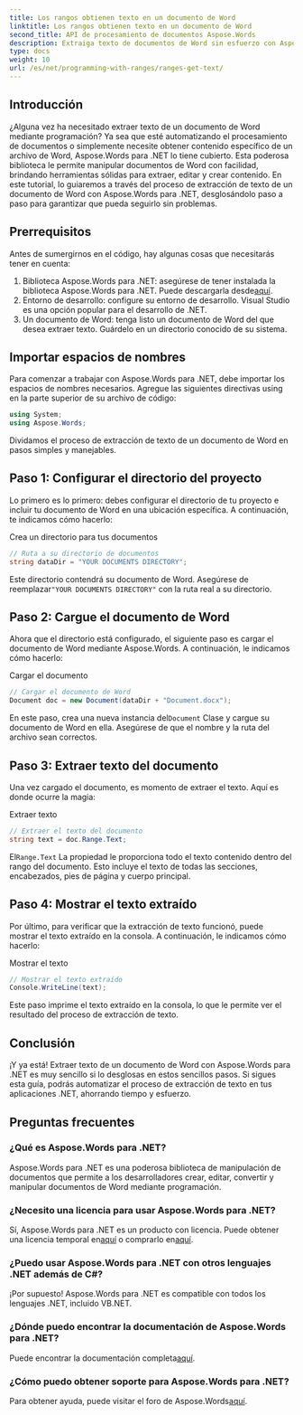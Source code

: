 ```yaml
---
title: Los rangos obtienen texto en un documento de Word
linktitle: Los rangos obtienen texto en un documento de Word
second_title: API de procesamiento de documentos Aspose.Words
description: Extraiga texto de documentos de Word sin esfuerzo con Aspose.Words para .NET. Siga nuestra guía detallada para comenzar con facilidad.
type: docs
weight: 10
url: /es/net/programming-with-ranges/ranges-get-text/
---
```

## Introducción

¿Alguna vez ha necesitado extraer texto de un documento de Word mediante programación? Ya sea que esté automatizando el procesamiento de documentos o simplemente necesite obtener contenido específico de un archivo de Word, Aspose.Words para .NET lo tiene cubierto. Esta poderosa biblioteca le permite manipular documentos de Word con facilidad, brindando herramientas sólidas para extraer, editar y crear contenido. En este tutorial, lo guiaremos a través del proceso de extracción de texto de un documento de Word con Aspose.Words para .NET, desglosándolo paso a paso para garantizar que pueda seguirlo sin problemas.

## Prerrequisitos

Antes de sumergirnos en el código, hay algunas cosas que necesitarás tener en cuenta:

1.  Biblioteca Aspose.Words para .NET: asegúrese de tener instalada la biblioteca Aspose.Words para .NET. Puede descargarla desde[aquí](https://releases.aspose.com/words/net/).
2. Entorno de desarrollo: configure su entorno de desarrollo. Visual Studio es una opción popular para el desarrollo de .NET.
3. Un documento de Word: tenga listo un documento de Word del que desea extraer texto. Guárdelo en un directorio conocido de su sistema.

## Importar espacios de nombres

Para comenzar a trabajar con Aspose.Words para .NET, debe importar los espacios de nombres necesarios. Agregue las siguientes directivas using en la parte superior de su archivo de código:

```csharp
using System;
using Aspose.Words;
```

Dividamos el proceso de extracción de texto de un documento de Word en pasos simples y manejables.

## Paso 1: Configurar el directorio del proyecto

Lo primero es lo primero: debes configurar el directorio de tu proyecto e incluir tu documento de Word en una ubicación específica. A continuación, te indicamos cómo hacerlo:

Crea un directorio para tus documentos

```csharp
// Ruta a su directorio de documentos
string dataDir = "YOUR DOCUMENTS DIRECTORY";
```

 Este directorio contendrá su documento de Word. Asegúrese de reemplazar`"YOUR DOCUMENTS DIRECTORY"` con la ruta real a su directorio.

## Paso 2: Cargue el documento de Word

Ahora que el directorio está configurado, el siguiente paso es cargar el documento de Word mediante Aspose.Words. A continuación, le indicamos cómo hacerlo:

Cargar el documento

```csharp
// Cargar el documento de Word
Document doc = new Document(dataDir + "Document.docx");
```

 En este paso, crea una nueva instancia del`Document` Clase y cargue su documento de Word en ella. Asegúrese de que el nombre y la ruta del archivo sean correctos.

## Paso 3: Extraer texto del documento

Una vez cargado el documento, es momento de extraer el texto. Aquí es donde ocurre la magia:

Extraer texto

```csharp
// Extraer el texto del documento
string text = doc.Range.Text;
```

El`Range.Text` La propiedad le proporciona todo el texto contenido dentro del rango del documento. Esto incluye el texto de todas las secciones, encabezados, pies de página y cuerpo principal.

## Paso 4: Mostrar el texto extraído

Por último, para verificar que la extracción de texto funcionó, puede mostrar el texto extraído en la consola. A continuación, le indicamos cómo hacerlo:

Mostrar el texto

```csharp
// Mostrar el texto extraído
Console.WriteLine(text);
```

Este paso imprime el texto extraído en la consola, lo que le permite ver el resultado del proceso de extracción de texto.

## Conclusión

¡Y ya está! Extraer texto de un documento de Word con Aspose.Words para .NET es muy sencillo si lo desglosas en estos sencillos pasos. Si sigues esta guía, podrás automatizar el proceso de extracción de texto en tus aplicaciones .NET, ahorrando tiempo y esfuerzo.

## Preguntas frecuentes

### ¿Qué es Aspose.Words para .NET?

Aspose.Words para .NET es una poderosa biblioteca de manipulación de documentos que permite a los desarrolladores crear, editar, convertir y manipular documentos de Word mediante programación.

### ¿Necesito una licencia para usar Aspose.Words para .NET?

 Sí, Aspose.Words para .NET es un producto con licencia. Puede obtener una licencia temporal en[aquí](https://purchase.aspose.com/temporary-license/) o comprarlo en[aquí](https://purchase.aspose.com/buy).

### ¿Puedo usar Aspose.Words para .NET con otros lenguajes .NET además de C#?

¡Por supuesto! Aspose.Words para .NET es compatible con todos los lenguajes .NET, incluido VB.NET.

### ¿Dónde puedo encontrar la documentación de Aspose.Words para .NET?

 Puede encontrar la documentación completa[aquí](https://reference.aspose.com/words/net/).

### ¿Cómo puedo obtener soporte para Aspose.Words para .NET?

 Para obtener ayuda, puede visitar el foro de Aspose.Words[aquí](https://forum.aspose.com/c/words/8).
